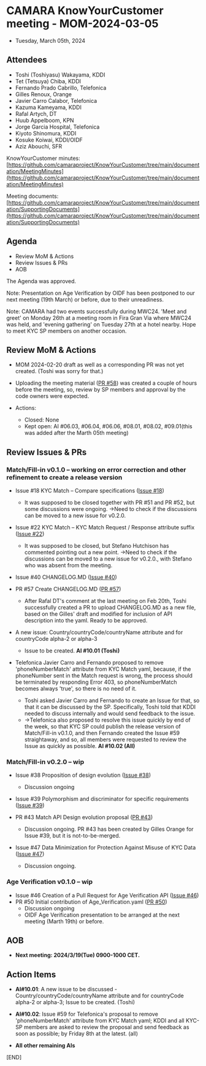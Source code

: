 # CAMARA KnowYourCustomer meeting - MOM-2024-03-05

* Tuesday, March 05th, 2024


## Attendees

* Toshi (Toshiyasu) Wakayama, KDDI
* Tet (Tetsuya) Chiba, KDDI
* Fernando Prado Cabrillo, Telefonica
* Gilles Renoux, Orange
* Javier Carro Calabor, Telefonica
* Kazuma Kameyama, KDDI
* Rafal Artych, DT
* Huub Appelboom, KPN
* Jorge Garcia Hospital, Telefonica
* Kiyoto Shinomura, KDDI
* Kosuke Koiwai, KDDI/OIDF
* Aziz Abouchi, SFR

KnowYourCustomer minutes: [https://github.com/camaraproject/KnowYourCustomer/tree/main/documentation/MeetingMinutes](https://github.com/camaraproject/KnowYourCustomer/tree/main/documentation/MeetingMinutes)

Meeting documents: [https://github.com/camaraproject/KnowYourCustomer/tree/main/documentation/SupportingDocuments](https://github.com/camaraproject/KnowYourCustomer/tree/main/documentation/SupportingDocuments)


## Agenda

* Review MoM & Actions
* Review Issues & PRs
* AOB

The Agenda was approved.


Note: Presentation on Age Verification by OIDF has been postponed to our next meeting (19th March) or before, due to their unreadiness.

Note: CAMARA had two events successfully during MWC24.  'Meet and greet' on Monday 26th at a meeting room in Fira Gran Via where MWC24 was held, and 'evening gathering' on Tuesday 27th at a hotel nearby.  Hope to meet KYC SP members on another occasion.


## Review MoM & Actions

* MOM 2024-02-20 draft as well as a corresponding PR was not yet created.  (Toshi was sorry for that.)

* Uploading the meeting material ([PR #58](https://github.com/camaraproject/KnowYourCustomer/pull/58)) was created a couple of hours before the meeting, so, review by SP members and approval by the code owners were expected.

* Actions:
  * Closed: None
  * Kept open: AI #06.03, #06.04, #06.06, #08.01, #08.02, #09.01(this was added after the Marth 05th meeting)


## Review Issues & PRs

### Match/Fill-in v0.1.0 – working on error correction and other refinement to create a release version

* Issue #18 KYC Match – Compare specifications ([Issue #18](https://github.com/camaraproject/KnowYourCustomer/issues/18))
  * It was supposed to be closed together with PR #51 and PR #52, but some discussions were ongoing.  ->Need to check if the discussions can be moved to a new issue for v0.2.0.

* Issue #22 KYC Match – KYC Match Request / Response attribute suffix ([Issue #22](https://github.com/camaraproject/KnowYourCustomer/issues/22))
  * It was supposed to be closed, but Stefano Hutchison has commented pointing out a new point.  ->Need to check if the discussions can be moved to a new issue for v0.2.0., with Stefano who was absent from the meeting.

* Issue #40 CHANGELOG.MD ([Issue #40](https://github.com/camaraproject/KnowYourCustomer/issues/40))
* PR #57 Create CHANGELOG.MD ([PR #57](https://github.com/camaraproject/KnowYourCustomer/pull/57))
  * After Rafal DT's comment at the last meeting on Feb 20th, Toshi successfully created a PR to upload CHANGELOG.MD as a new file, based on the Gilles' draft and modified for inclusion of API description into the yaml.  Ready to be approved.

* A new issue: Country/countryCode/countryName attribute and for countryCode alpha-2 or alpha-3
  * Issue to be created.  **AI #10.01 (Toshi)**

* Telefonica Javier Carro and Fernando proposed to remove 'phoneNumberMatch' attribute from KYC Match yaml, because, if the phoneNumber sent in the Match request is wrong, the process should be terminated by responding Error 403, so phoneNumberMatch becomes always 'true', so there is no need of it.
  * Toshi asked Javier Carro and Fernando to create an Issue for that, so that it can be discussed by the SP.  Specifically, Toshi told that KDDI needed to discuss internally and would send feedback to the issue.
  * ->Telefonica also proposed to resolve this issue quickly by end of the week, so that KYC SP could publish the release version of Match/Fill-in v0.1.0, and then Fernando created the Issue #59 straightaway, and so, all members were requested to review the Issue as quickly as possible. **AI #10.02 (All)**


### Match/Fill-in v0.2.0 – wip

* Issue #38 Proposition of design evolution ([Issue #38](https://github.com/camaraproject/KnowYourCustomer/issues/38))
  * Discussion ongoing

* Issue #39 Polymorphism and discriminator for specific requirements ([Issue #39](https://github.com/camaraproject/KnowYourCustomer/issues/39))
* PR #43 Match API Design evolution proposal ([PR #43](https://github.com/camaraproject/KnowYourCustomer/pull/43))
  * Discussion ongoing.  PR #43 has been created by Gilles Orange for Issue #39, but it is not-to-be-merged.

* Issue #47 Data Minimization for Protection Against Misuse of KYC Data ([Issue #47](https://github.com/camaraproject/KnowYourCustomer/issues/47))
  * Discussion ongoing.


### Age Verification v0.1.0 – wip

* Issue #46 Creation of a Pull Request for Age Verification API ([Issue #46](https://github.com/camaraproject/KnowYourCustomer/issues/46))
* PR #50 Initial contribution of Age_Verification.yaml ([PR #50](https://github.com/camaraproject/KnowYourCustomer/pull/50))
  * Discussion ongoing
  * OIDF Age Verification presentation to be arranged at the next meeting (Marth 19th) or before. 


## AOB

* **Next meeting: 2024/3/19(Tue) 0900-1000 CET.**


## Action Items

* **AI#10.01**: A new issue to be discussed - Country/countryCode/countryName attribute and for countryCode alpha-2 or alpha-3; Issue to be created. (Toshi)

* **AI#10.02**: Issue #59 for Telefonica's proposal to remove 'phoneNumberMatch' attribute from KYC Match yaml; KDDI and all KYC-SP members are asked to review the proposal and send feedback as soon as possible; by Friday 8th at the latest. (all)
* **All other remaining AIs**

[END]
